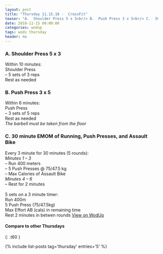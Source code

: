 ```yaml
---
layout: post
title: "Thursday 11.15.18 -  CrossFit"
teaser: "A.  Shoulder Press 5 x 3<br/> B.  Push Press 3 x 5<br/> C.  30 minute EMOM of Running, Push Presses, and Assault Bike"
date: 2018-11-15 00:00:00
categories: wodup
tags: wods thursday
header: no
---
```



<h3>A.  Shoulder Press 5 x 3</h3>
Within 10 minutes:<br/>
Shoulder Press<br/>– 5 sets of 3 reps <br/>Rest as needed<br/>
<h3>B.  Push Press 3 x 5</h3>
Within 6 minutes:<br/>
Push Press<br/>– 3 sets of 5 reps <br/>Rest as needed<br/><em>The barbell must be taken from the floor </em>
<h3>C.  30 minute EMOM of Running, Push Presses, and Assault Bike</h3>
Every 3 minute for 30 minutes (5 rounds):<br/><em>Minutes 1  – 3</em><br/>– Run 400 meters<br/>– 5 Push Presses @ 75/47.5 kg<br/>– Max Calories of Assault Bike<br/><em>Minutes 4  – 6</em><br/>– Rest for 2 minutes<br/><br/>5 sets on a 3 minute timer:<br/>
Run 400m<br/>
5 Push Press (75/47.5kg)<br/>
Max Effort AB (cals) in remaining time<br/>
Rest 2 minutes in betwen rounds
<a href="https://www.wodup.com/gyms/asphodel/wods/10824" target="blank">View on WodUp</a>


#### Compare to other Thursdays
{: .t60 }

{% include list-posts tag='thursday' entries='5' %}